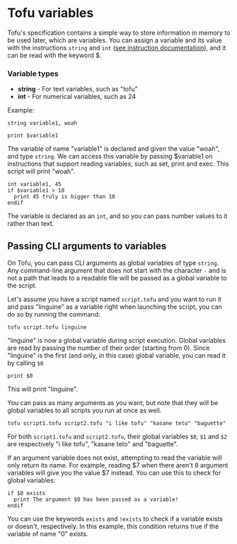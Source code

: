 # Tofu variables

Tofu's specification contains a simple way to store information in memory to be used later, which are variables. You can assign a variable and its value with the instructions `string` and `int` ([see instruction documentation](instructions.md)), and it can be read with the keyword $.

### Variable types

* **string** - For text variables, such as "tofu"
* **int** - For numerical variables, such as 24

Example:

```
string variable1, woah

print $variable1
```

The variable of name "variable1" is declared and given the value "woah", and type `string`. We can access this variable by passing $variable1 on instructions that support reading variables, such as set, print and exec. This script will print "woah".

```
int variable1, 45
if $variable1 > 10
  print 45 truly is bigger than 10
endif
```

The variable is declared as an `int`, and so you can pass number values to it rather than text.

## Passing CLI arguments to variables

On Tofu, you can pass CLI arguments as global variables of type `string`. Any command-line argument that does not start with the character `-` and is not a path that leads to a readable file will be passed as a global variable to the script.

Let's assume you have a script named `script.tofu` and you want to run it and pass "linguine" as a variable right when launching the script, you can do so by running the command:

```
tofu script.tofu linguine
```
"linguine" is now a global variable during script execution. Global variables are read by passing the number of their order (starting from 0). Since "linguine" is the first (and only, in this case) global variable, you can read it by calling `$0`

```
print $0
```

This will print "linguine".

You can pass as many arguments as you want, but note that they will be global variables to all scripts you run at once as well.

```
tofu script1.tofu script2.tofu "i like tofu" "kasane teto" "baguette"
```

For both `script1.tofu` and `script2.tofu`, their global variables `$0`, `$1` and `$2` are respectively "i like tofu", "kasane teto" and "baguette".

If an argument variable does not exist, attempting to read the variable will only return its name. For example, reading $7 when there aren't 8 argument variables will give you the value $7 instead. You can use this to check for global variables:

```
if $0 exists
  print The argument $0 has been passed as a variable!
endif
```

You can use the keywords `exists` and `!exists` to check if a variable exists or doesn't, respectively. In this example, this condition returns true if the variable of name "0" exists.
